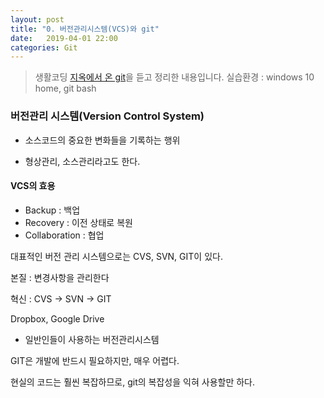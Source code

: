 ```yaml
---
layout: post
title: "0. 버전관리시스템(VCS)와 git"
date:   2019-04-01 22:00
categories: Git
---
```

> 생활코딩 [지옥에서 온 git](https://opentutorials.org/course/2708)을 듣고 정리한 내용입니다.
> 실습환경 : windows 10 home, git bash

### 버전관리 시스템(Version Control System)


- 소스코드의 중요한 변화들을 기록하는 행위

- 형상관리, 소스관리라고도 한다.


#### VCS의 효용

* Backup : 백업
* Recovery : 이전 상태로 복원
* Collaboration : 협업


대표적인 버전 관리 시스템으로는 CVS, SVN, GIT이 있다.


본질 : 변경사항을 관리한다

혁신 : CVS -> SVN -> GIT


Dropbox, Google Drive
- 일반인들이 사용하는 버전관리시스템


GIT은 개발에 반드시 필요하지만, 매우 어렵다.

현실의 코드는 훨씬 복잡하므로, git의 복잡성을 익혀 사용할만 하다.
